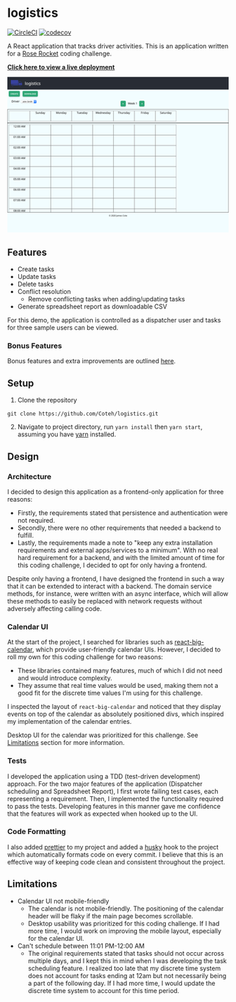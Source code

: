 # logistics

[![CircleCI](https://circleci.com/gh/Coteh/logistics.svg?style=shield)](https://circleci.com/gh/Coteh/logistics)
[![codecov](https://codecov.io/gh/Coteh/logistics/branch/master/graph/badge.svg)](https://codecov.io/gh/Coteh/logistics)

A React application that tracks driver activities. This is an application written for a [Rose Rocket](https://www.roserocket.com/) coding challenge.

**[Click here to view a live deployment](https://quirky-poincare-d4268e.netlify.app/)**

![Screenshot](screenshot.png 'Preview Screenshot')

## Features

- Create tasks
- Update tasks
- Delete tasks
- Conflict resolution
  - Remove conflicting tasks when adding/updating tasks
- Generate spreadsheet report as downloadable CSV

For this demo, the application is controlled as a dispatcher user and tasks for three sample users can be viewed.

### Bonus Features

Bonus features and extra improvements are outlined [here](FEATURES.md).

## Setup

1. Clone the repository

```
git clone https://github.com/Coteh/logistics.git
```

2. Navigate to project directory, run `yarn install` then `yarn start`, assuming you have [yarn](https://yarnpkg.com/) installed.

## Design

### Architecture

I decided to design this application as a frontend-only application for three reasons:

- Firstly, the requirements stated that persistence and authentication were not required.
- Secondly, there were no other requirements that needed a backend to fulfill.
- Lastly, the requirements made a note to "keep any extra installation requirements and external apps/services to a minimum". With no real hard requirement for a backend, and with the limited amount of time for this coding challenge, I decided to opt for only having a frontend.

Despite only having a frontend, I have designed the frontend in such a way that it can be extended to interact with a backend. The domain service methods, for instance, were written with an async interface, which will allow these methods to easily be replaced with network requests without adversely affecting calling code.

### Calendar UI

At the start of the project, I searched for libraries such as [react-big-calendar](https://github.com/jquense/react-big-calendar), which provide user-friendly calendar UIs. However, I decided to roll my own for this coding challenge for two reasons:

- These libraries contained many features, much of which I did not need and would introduce complexity.
- They assume that real time values would be used, making them not a good fit for the discrete time values I'm using for this challenge.

I inspected the layout of `react-big-calendar` and noticed that they display events on top of the calendar as absolutely positioned divs, which inspired my implementation of the calendar entries.

Desktop UI for the calendar was prioritized for this challenge. See [Limitations](#Limitations) section for more information.

### Tests

I developed the application using a TDD (test-driven development) approach. For the two major features of the application (Dispatcher scheduling and Spreadsheet Report), I first wrote failing test cases, each representing a requirement. Then, I implemented the functionality required to pass the tests. Developing features in this manner gave me confidence that the features will work as expected when hooked up to the UI.

### Code Formatting

I also added [prettier](https://prettier.io/) to my project and added a [husky](https://github.com/typicode/husky) hook to the project which automatically formats code on every commit. I believe that this is an effective way of keeping code clean and consistent throughout the project.

## Limitations

- Calendar UI not mobile-friendly
  - The calendar is not mobile-friendly. The positioning of the calendar header will be flaky if the main page becomes scrollable.
  - Desktop usability was prioritized for this coding challenge. If I had more time, I would work on improving the mobile layout, especially for the calendar UI.
- Can't schedule between 11:01 PM-12:00 AM
  - The original requirements stated that tasks should not occur across multiple days, and I kept this in mind when I was developing the task scheduling feature. I realized too late that my discrete time system does not account for tasks ending at 12am but not necessarily being a part of the following day. If I had more time, I would update the discrete time system to account for this time period.
